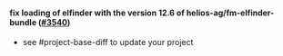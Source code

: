 #### fix loading of elfinder with the version 12.6 of helios-ag/fm-elfinder-bundle ([#3540](https://github.com/shopsys/shopsys/pull/3540))

-   see #project-base-diff to update your project
